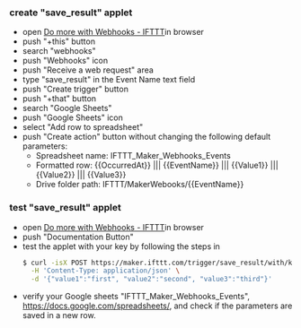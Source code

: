 ### create "save_result" applet

* open [Do more with Webhooks - IFTTT][1]in browser
* push "+this" button
* search "webhooks"
* push "Webhooks" icon
* push "Receive a web request" area
* type "save_result" in the Event Name text field
* push "Create trigger" button
* push "+that" button
* search "Google Sheets"
* push "Google Sheets" icon
* select "Add row to spreadsheet"
* push "Create action" button without changing the following default parameters:
  * Spreadsheet name: IFTTT_Maker_Webhooks_Events
  * Formatted row: \{\{OccurredAt\}\} \|\|\| \{\{EventName\}\} \|\|\| \{\{Value1\}\} \|\|\|\{\{Value2\}\} \|\|\| \{\{Value3\}\}
  * Drive folder path: IFTTT/MakerWebooks/\{\{EventName\}\}

### test "save_result" applet

* open [Do more with Webhooks - IFTTT][1]in browser
* push "Documentation Button"
* test the applet with your key by following the steps in
  ```sh
  $ curl -isX POST https://maker.ifttt.com/trigger/save_result/with/key/XXXXXXXXXXXXXXXXXXXXX \
    -H 'Content-Type: application/json' \
    -d '{"value1":"first", "value2":"second", "value3":"third"}'
  ```
* verify your Google sheets "IFTTT_Maker_Webhooks_Events",
  https://docs.google.com/spreadsheets/, and check if the parameters are saved in
  a new row.

[1]: https://ifttt.com/maker_webhooks "Do more with Webhooks - IFTTT"
